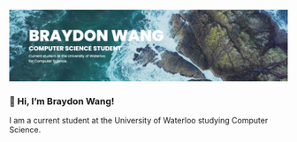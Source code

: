 [![Header](header.png "Header")](https://braydonwang.github.io)

### 👋    Hi, I’m Braydon Wang!

I am a current student at the University of Waterloo studying Computer Science.

